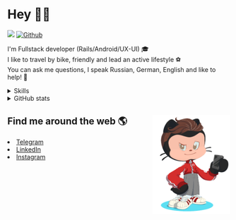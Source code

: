 # Hey 👋🏻 

![](https://komarev.com/ghpvc/?username=your-github-HarshBarash&color=grey) [![Github](https://img.shields.io/github/followers/HarshBarash?label=Follow&style=social)](https://github.com/HarshBarash)

I'm  Fullstack developer (Rails/Android/UX-UI) 🎓  <br />
I like to travel by bike, friendly and lead an active lifestyle ⚽ <br />
You can ask me questions, I speak Russian, German, English and like to help! 💬  <br />

<details>
    <summary> Skills </summary>
   <p>
      <br/>
      <img src="https://img.shields.io/badge/Ruby_on_Rails-CC0000?style=for-the-badge&logo=ruby-on-rails&logoColor=white" />
      <img src="https://img.shields.io/badge/Ruby-CC342D?style=for-the-badge&logo=ruby&logoColor=white" />
      <img src="https://img.shields.io/badge/Bootstrap-563D7C?style=for-the-badge&logo=bootstrap&logoColor=white" />
      <img src="https://img.shields.io/badge/PostgreSQL-316192?style=for-the-badge&logo=postgresql&logoColor=white" />
      <img src="https://img.shields.io/badge/SQLite-07405E?style=for-the-badge&logo=sqlite&logoColor=white" />
      <img src="https://img.shields.io/badge/Heroku-430098?style=for-the-badge&logo=heroku&logoColor=white"/>
      <img src="https://img.shields.io/badge/GitHub-100000?style=for-the-badge&logo=github&logoColor=white" />
      <br/>
      <img src="https://img.shields.io/badge/Android-3DDC84?style=for-the-badge&logo=android&logoColor=white" />
      <img src="https://img.shields.io/badge/Kotlin-0095D5?&style=for-the-badge&logo=kotlin&logoColor=white" />
      <img src="https://img.shields.io/badge/Java-ED8B00?style=for-the-badge&logo=java&logoColor=white" />
      <img src="https://img.shields.io/badge/Figma-F24E1E?style=for-the-badge&logo=figma&logoColor=white" />
      <img src="https://img.shields.io/badge/firebase-ffca28?style=for-the-badge&logo=firebase&logoColor=black" />
      <img src="https://img.shields.io/badge/Python-FFD43B?style=for-the-badge&logo=python&logoColor=darkgreen" />
      <img src="https://img.shields.io/badge/Trello-0052CC?style=for-the-badge&logo=trello&logoColor=white" />
      <img src="https://img.shields.io/badge/Ubuntu-E95420?style=for-the-badge&logo=ubuntu&logoColor=white" />

   </details>


<details>
    <summary> GitHub stats</summary>
    <br />
   
<!--START_SECTION:waka-->
**🐱 My GitHub Data** 

> 🏆 434 Contributions in the Year 2022
 > 
> 📦 289.9 kB Used in GitHub's Storage 
 > 
> 💼 Opted to Hire
 > 
> 📜 21 Public Repositories 
 > 
> 🔑 40 Private Repositories  
 > 
**I'm a Night 🦉** 

```text
🌞 Morning    62 commits     ██░░░░░░░░░░░░░░░░░░░░░░░   9.47% 
🌆 Daytime    171 commits    ██████░░░░░░░░░░░░░░░░░░░   26.11% 
🌃 Evening    329 commits    ████████████░░░░░░░░░░░░░   50.23% 
🌙 Night      93 commits     ███░░░░░░░░░░░░░░░░░░░░░░   14.2%

```
📅 **I'm Most Productive on Saturday** 

```text
Monday       73 commits     ██░░░░░░░░░░░░░░░░░░░░░░░   11.15% 
Tuesday      87 commits     ███░░░░░░░░░░░░░░░░░░░░░░   13.28% 
Wednesday    104 commits    ████░░░░░░░░░░░░░░░░░░░░░   15.88% 
Thursday     76 commits     ███░░░░░░░░░░░░░░░░░░░░░░   11.6% 
Friday       91 commits     ███░░░░░░░░░░░░░░░░░░░░░░   13.89% 
Saturday     115 commits    ████░░░░░░░░░░░░░░░░░░░░░   17.56% 
Sunday       109 commits    ████░░░░░░░░░░░░░░░░░░░░░   16.64%

```


📊 **This Week I Spent My Time On** 

```text
⌚︎ Time Zone: Asia/Yekaterinburg

💬 Programming Languages: 
Slim                     3 hrs 1 min         █████████████░░░░░░░░░░░░   52.24% 
YAML                     1 hr 19 mins        █████░░░░░░░░░░░░░░░░░░░░   22.97% 
Ruby                     34 mins             ██░░░░░░░░░░░░░░░░░░░░░░░   9.89% 
ERB                      31 mins             ██░░░░░░░░░░░░░░░░░░░░░░░   9.0% 
Bash                     18 mins             █░░░░░░░░░░░░░░░░░░░░░░░░   5.31%

🔥 Editors: 
RubyMine                 5 hrs 47 mins       █████████████████████████   100.0%

💻 Operating System: 
Linux                    5 hrs 47 mins       █████████████████████████   100.0%

```

**I Mostly Code in Ruby** 

```text
Ruby                     31 repos            █████████████░░░░░░░░░░░░   54.39% 
Kotlin                   12 repos            █████░░░░░░░░░░░░░░░░░░░░   21.05% 
Java                     7 repos             ███░░░░░░░░░░░░░░░░░░░░░░   12.28% 
JavaScript               4 repos             █░░░░░░░░░░░░░░░░░░░░░░░░   7.02% 
Python                   3 repos             █░░░░░░░░░░░░░░░░░░░░░░░░   5.26%

```



 Last Updated on 21/06/2022 16:19:27 UTC
<!--END_SECTION:waka-->
   
<!--    <p align="center">
        <img src="https://github-profile-trophy.vercel.app/?username=HarshBarash&theme=darkhub&margin-w=15" alt="Trophies GitHub" />
    </p>
 -->
   
</details>

## Find me around the web 🌎 <a href="https://github.com//HarshBarash"><img align="right" width="175" height="225" src="https://github.com/HarshBarash/HarshBarash/blob/master/app/assets/images/antonbaranov.png"></a>
<li> <a href="https://t.me/HarshBarash"> Telegram </a> </li>
<li> <a href="https://linkedin.com/in/HarshBarash"> LinkedIn </a> </li>
<li> <a href="https://www.instagram.com/harsh.barash/"> Instagram </a> </li>
